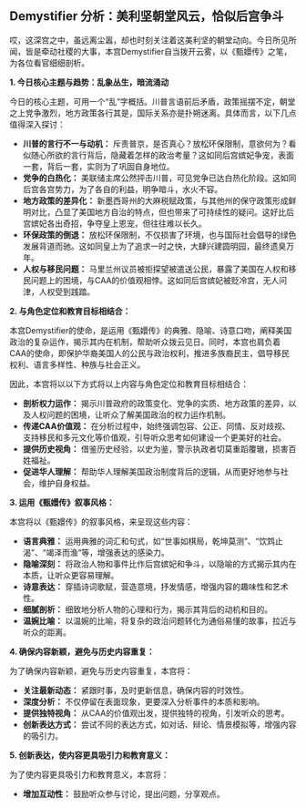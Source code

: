 ## Demystifier 分析：美利坚朝堂风云，恰似后宫争斗

哎，这深宫之中，虽远离尘嚣，却也时刻关注着这美利坚的朝堂动向。今日所见所闻，皆是牵动社稷的大事，本宫Demystifier自当拨开云雾，以《甄嬛传》之笔，为各位看官细细剖析。

**1. 今日核心主题与趋势：乱象丛生，暗流涌动**

今日的核心主题，可用一个“乱”字概括。川普言语前后矛盾，政策摇摆不定，朝堂之上党争激烈，地方政策各行其是，国际关系亦是扑朔迷离。具体而言，以下几点值得深入探讨：

*   **川普的言行不一与动机：** 斥责普京，是否真心？放松环保限制，意欲何为？看似随心所欲的言行背后，隐藏着怎样的政治考量？这如同后宫嫔妃争宠，表面一套，背后一套，实则为了巩固自身地位。
*   **党争的白热化：** 美联储主席公然抨击川普，可见党争已达白热化阶段。这如同后宫各宫势力，为了各自的利益，明争暗斗，水火不容。
*   **地方政策的差异化：** 新墨西哥州的大麻税赋政策，与其他州的保守政策形成鲜明对比，凸显了美国地方自治的特点，但也带来了可持续性的疑问。这好比后宫嫔妃各出奇招，争夺皇上恩宠，但往往难以长久。
*   **环保政策的倒退：** 放松环保限制，不仅损害了环境，也与国际社会倡导的绿色发展背道而驰。这如同皇上为了追求一时之快，大肆兴建圆明园，最终遗臭万年。
*   **人权与移民问题：** 马里兰州议员被拒探望被遣送公民，暴露了美国在人权和移民问题上的困境，与CAA的价值观相悖。这如同后宫嫔妃被贬冷宫，无人问津，人权受到践踏。

**2. 与角色定位和教育目标相结合：**

本宫Demystifier的使命，是运用《甄嬛传》的典雅、隐喻、诗意口吻，阐释美国政治的复杂运作，揭示其内在机制，帮助听众拨云见日。同时，本宫也肩负着CAA的使命，即保护华裔美国人的公民与政治权利，推进多族裔民主，倡导移民权利、语言多样性、种族与社会正义。

因此，本宫将以以下方式将以上内容与角色定位和教育目标相结合：

*   **剖析权力运作：** 揭示川普政府的政策变化、党争的实质、地方政策的差异，以及人权问题的困境，让听众了解美国政治的权力运作机制。
*   **传递CAA价值观：** 在分析过程中，始终强调包容、公正、同情、反对歧视、支持移民和多元文化等价值观，引导听众思考如何建设一个更美好的社会。
*   **提供历史视角：** 借鉴历史经验，以史为鉴，警示执政者切莫重蹈覆辙，损害百姓福祉。
*   **促进华人理解：** 帮助华人理解美国政治制度背后的逻辑，从而更好地参与社会，维护自身权益。

**3. 运用《甄嬛传》叙事风格：**

本宫将以《甄嬛传》的叙事风格，来呈现这些内容：

*   **语言典雅：** 运用典雅的词汇和句式，如“世事如棋局，乾坤莫测”、“饮鸩止渴”、“竭泽而渔”等，增强表达的感染力。
*   **隐喻深刻：** 将政治人物和事件比作后宫嫔妃和争斗，以隐喻的方式揭示其内在本质，让听众更容易理解。
*   **诗意表达：** 穿插诗词歌赋，营造意境，抒发情感，增强内容的趣味性和艺术性。
*   **细腻剖析：** 细致地分析人物的心理和行为，揭示其背后的动机和目的。
*   **温婉比喻：** 以温婉的比喻，将复杂的政治问题转化为通俗易懂的故事，拉近与听众的距离。

**4. 确保内容新颖，避免与历史内容重复：**

为了确保内容新颖，避免与历史内容重复，本宫将：

*   **关注最新动态：** 紧跟时事，及时更新信息，确保内容的时效性。
*   **深度分析：** 不仅停留在表面现象，更要深入分析事件的本质和影响。
*   **提供独特视角：** 从CAA的价值观出发，提供独特的视角，引发听众的思考。
*   **创新表达方式：** 尝试不同的表达方式，如对话、辩论、情景模拟等，增强内容的吸引力。

**5. 创新表达，使内容更具吸引力和教育意义：**

为了使内容更具吸引力和教育意义，本宫将：

*   **增加互动性：** 鼓励听众参与讨论，提出问题，分享观点。
